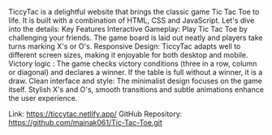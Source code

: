 TiccyTac is a delightful website that brings the classic game Tic Tac Toe to life. It is built with a combination of HTML, CSS and JavaScript. Let's dive into the details: 
Key Features 
Interactive Gameplay: Play Tic Tac Toe by challenging your friends. The game board is laid out neatly and players take turns marking X's or O's. 
Responsive Design: TiccyTac adapts well to different screen sizes, making it enjoyable for both desktop and mobile.
Victory logic : The game checks victory conditions (three in a row, column or diagonal) and declares a winner. If the table is full without a winner, it is a draw. 
Clean interface and style: The minimalist design focuses on the game itself. Stylish X's and O's, smooth transitions and subtle animations enhance the user experience.


Link: https://ticcytac.netlify.app/
GitHub Repository: https://github.com/mainak061/Tic-Tac-Toe.git
